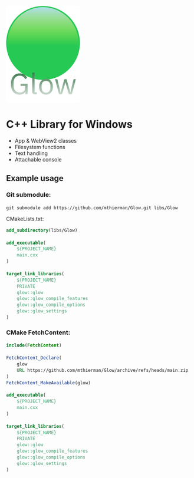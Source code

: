 <img src="./data/banner.svg" width="200">

# C++ Library for Windows

- App & WebView2 classes
- Filesystem functions
- Text handling
- Attachable console

## Example usage

### Git submodule:

```pwsh
git submodule add https://github.com/mthierman/Glow.git libs/Glow
```

CMakeLists.txt:

```cmake
add_subdirectory(libs/Glow)

add_executable(
    ${PROJECT_NAME}
    main.cxx
)

target_link_libraries(
    ${PROJECT_NAME}
    PRIVATE
    glow::glow
    glow::glow_compile_features
    glow::glow_compile_options
    glow::glow_settings
)
```

### CMake FetchContent:

```cmake
include(FetchContent)

FetchContent_Declare(
    glow
    URL https://github.com/mthierman/Glow/archive/refs/heads/main.zip
)
FetchContent_MakeAvailable(glow)

add_executable(
    ${PROJECT_NAME}
    main.cxx
)

target_link_libraries(
    ${PROJECT_NAME}
    PRIVATE
    glow::glow
    glow::glow_compile_features
    glow::glow_compile_options
    glow::glow_settings
)
```
